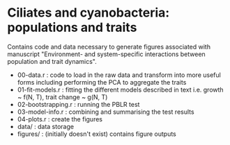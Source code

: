 # Ciliates and cyanobacteria: populations and traits

Contains code and data necessary to generate figures associated with manuscript "Environment- and system-specific interactions between population and trait dynamics".

- 00-data.r : code to load in the raw data and transform into more useful forms including performing the PCA to aggregate the traits
- 01-fit-models.r : fitting the different models described in text i.e. growth ~ f(N, T), trait change ~ g(N, T)
- 02-bootstrapping.r : running the PBLR test
- 03-model-info.r : combining and summarising the test results
- 04-plots.r : create the figures
- data/ : data storage
- figures/ : (initially doesn't exist) contains figure outputs